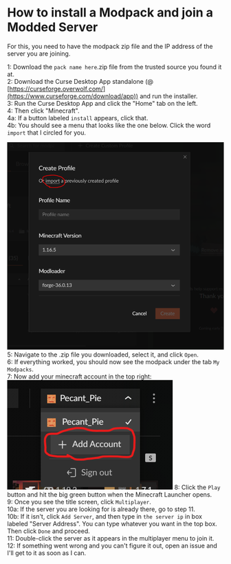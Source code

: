 # How to install a Modpack and join a Modded Server

For this, you need to have the modpack zip file and the IP address of the server you are joining.

1: Download the `pack name here`.zip file from the trusted source you found it at.  
2: Download the Curse Desktop App standalone (@ [https://curseforge.overwolf.com/](https://www.curseforge.com/download/app)) and run the installer.  
3: Run the Curse Desktop App and click the "Home" tab on the left.  
4: Then click "Minecraft".  
4a: If a button labeled `install` appears, click that.  
4b: You should see a menu that looks like the one below.  Click the word `import` that I circled for you.

![Screenshot](https://github.com/Pecant-Pie/modpackhelp/blob/master/curseimportscreenshot.PNG)  
5: Navigate to the .zip file you downloaded, select it, and click `Open`.  
6: If everything worked, you should now see the modpack under the tab `My Modpacks`.  
7: Now add your minecraft account in the top right:  
![Screenshot](https://github.com/Pecant-Pie/modpackhelp/blob/master/accountscreenshot.PNG)
8: Click the `Play` button and hit the big green button when the Minecraft Launcher opens.  
9: Once you see the title screen, click `Multiplayer`.  
10a: If the server you are looking for is already there, go to step 11.  
10b: If it isn't, click `Add Server`, and then type in `the server ip` in box labeled "Server Address".  You can type whatever you want in the top box.  Then click `Done` and proceed.  
11: Double-click the server as it appears in the multiplayer menu to join it.  
12: If something went wrong and you can't figure it out, open an issue and I'll get to it as soon as I can.
